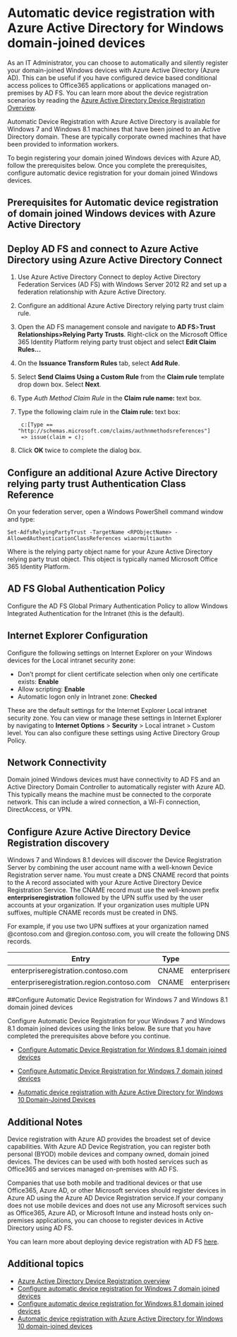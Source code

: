 <properties
	pageTitle="Automatic device registration with Azure Active Directory for Windows Domain-Joined Devices| Microsoft Azure"
	description="IT admins can choose to have their domain-joined Windows devices to register automatically and silently with Azure Active Directory (Azure AD) ."
	services="active-directory"
	documentationCenter=""
	authors="femila"
	manager="stevenpo"
	editor=""/>

<tags
	ms.service="active-directory"
	ms.workload="identity"
	ms.tgt_pltfrm="na"
	ms.devlang="na"
	ms.topic="article"
	ms.date="03/07/2016"
	ms.author="femila"/>

# Automatic device registration with Azure Active Directory for Windows domain-joined devices

As an IT Administrator, you can choose to automatically and silently register your domain-joined Windows devices with Azure Active Directory (Azure AD). This can be useful if you have configured device based conditional access polices to Office365 applications or applications managed on-premises by AD FS. You can learn more about the device registration scenarios by reading the [Azure Active Directory Device Registration Overview](active-directory-conditional-access-device-registration-overview.md).

Automatic Device Registration with Azure Active Directory is available for Windows 7 and Windows 8.1 machines that have been joined to an Active Directory domain. These are typically corporate owned machines that have been provided to information workers.

To begin registering your domain joined Windows devices with Azure AD, follow the prerequisites below. Once you complete the prerequisites, configure automatic device registration for your domain joined Windows devices.

## Prerequisites for Automatic device registration of domain joined Windows devices with Azure Active Directory

Deploy AD FS and connect to Azure Active Directory using Azure Active Directory Connect
----------------------------------------------------------------------------------------------
1. Use Azure Active Directory Connect to deploy Active Directory Federation Services (AD FS) with Windows Server 2012 R2 and set up a federation relationship with Azure Active Directory.
2. Configure an additional Azure Active Directory relying party trust claim rule.
3. Open the AD FS management console and navigate to **AD FS**>**Trust Relationships>Relying Party Trusts**. Right-click on the Microsoft Office 365 Identity Platform relying party trust object and select **Edit Claim Rules…**
4. On the **Issuance Transform Rules** tab, select **Add Rule**.
5. Select **Send Claims Using a Custom Rule** from the **Claim rule** template drop down box. Select **Next**.
6. Type *Auth Method Claim Rule* in the **Claim rule name:** text box.
7. Type the following claim rule in the **Claim rule:** text box:

        c:[Type == "http://schemas.microsoft.com/claims/authnmethodsreferences"]
        => issue(claim = c);

8. Click **OK** twice to complete the dialog box.

Configure an additional Azure Active Directory relying party trust Authentication Class Reference
-----------------------------------------------------------------------------------------------------
On your federation server, open a Windows PowerShell command window and type:


  `Set-AdfsRelyingPartyTrust -TargetName <RPObjectName> -AllowedAuthenticationClassReferences wiaormultiauthn`

Where <RPObjectName> is the relying party object name for your Azure Active Directory relying party trust object. This object is typically named Microsoft Office 365 Identity Platform.

AD FS Global Authentication Policy
-----------------------------------------------------------------------------
Configure the AD FS Global Primary Authentication Policy to allow Windows Integrated Authentication for the Intranet (this is the default).


Internet Explorer Configuration
------------------------------------------------------------------------------
Configure the following settings on Internet Explorer on your Windows devices for the Local intranet security zone:

- Don’t prompt for client certificate selection when only one certificate exists:  **Enable**
- Allow scripting:  **Enable**
- Automatic logon only in Intranet zone:  **Checked**

These are the default settings for the Internet Explorer Local intranet security zone. You can view or manage these settings in Internet Explorer by navigating to **Internet Options** > **Security** > Local intranet > Custom level. You can also configure these settings using Active Directory Group Policy.

Network Connectivity
-------------------------------------------------------------
Domain joined Windows devices must have connectivity to AD FS and an Active Directory Domain Controller to automatically register with Azure AD. This typically means the machine must be connected to the corporate network. This can include a wired connection, a Wi-Fi connection, DirectAccess, or VPN.

## Configure Azure Active Directory Device Registration discovery
Windows 7 and Windows 8.1 devices will discover the Device Registration Server by combining the user account name with a well-known Device Registration server name. You must create a DNS CNAME record that points to the A record associated with your Azure Active Directory Device Registration Service. The CNAME record must use the well-known prefix **enterpriseregistration** followed by the UPN suffix used by the user accounts at your organization. If your organization uses multiple UPN suffixes, multiple CNAME records must be created in DNS.

For example, if you use two UPN suffixes at your organization named @contoso.com and @region.contoso.com, you will create the following DNS records.

| Entry                                     | Type  | Address                            |
|-------------------------------------------|-------|------------------------------------|
| enterpriseregistration.contoso.com        | CNAME | enterpriseregistration.windows.net |
| enterpriseregistration.region.contoso.com | CNAME | enterpriseregistration.windows.net |

##Configure Automatic Device Registration for Windows 7 and Windows 8.1 domain joined devices

Configure Automatic Device Registration for your Windows 7 and Windows 8.1 domain joined devices using the links below. Be sure that you have completed the prerequisites above before you continue.

* [Configure Automatic Device Registration for Windows 8.1 domain joined devices](active-directory-conditional-access-automatic-device-registration-windows-8-1.md)

* [Configure Automatic Device Registration for Windows 7 domain joined devices](active-directory-conditional-access-automatic-device-registration-windows7.md)

* [Automatic device registration with Azure Active Directory for Windows 10 Domain-Joined Devices](active-directory-azureadjoin-devices-group-policy.md)

Additional Notes
--------------------------------------------------------------------

Device registration with Azure AD provides the broadest set of device capabilities. With Azure AD Device Registration, you can register both personal (BYOD) mobile devices and company owned, domain joined devices. The devices can be used with both hosted services such as Office365 and services managed on-premises with AD FS.

Companies that use both mobile and traditional devices or that use Office365, Azure AD, or other Microsoft services should register devices in Azure AD using the Azure AD Device Registration service.If your company does not use mobile devices and does not use any Microsoft services such as Office365, Azure AD, or Microsoft Intune and instead hosts only on-premises applications, you can choose to register devices in Active Directory using AD FS.

You can learn more about deploying device registration with AD FS [here](https://technet.microsoft.com/library/dn486831.aspx).

## Additional topics

- [Azure Active Directory Device Registration overview](active-directory-conditional-access-device-registration-overview.md)
- [Configure automatic device registration for Windows 7 domain joined devices](active-directory-conditional-access-automatic-device-registration-windows7.md)
- [Configure automatic device registration for Windows 8.1 domain joined devices](active-directory-conditional-access-automatic-device-registration-windows-8-1.md)
- [Automatic device registration with Azure Active Directory for Windows 10 domain-joined devices](active-directory-azureadjoin-devices-group-policy.md)
